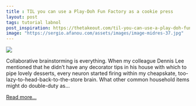 ```yaml
---
title : TIL you can use a Play-Doh Fun Factory as a cookie press
layout: post
tags: tutorial labnol
post_inspiration: https://thetakeout.com/til-you-can-use-a-play-doh-fun-factory-as-a-cookie-pres-1846590809
image: "https://sergio.afanou.com/assets/images/image-midres-37.jpg"
---
```


<img src="https://i.kinja-img.com/gawker-media/image/upload/s--0TUYhc3M--/c_fit,fl_progressive,q_80,w_636/yil6e3flm40wsm1vcxh0.jpg" /><p>Collaborative brainstorming is everything. When my colleague Dennis Lee mentioned that he didn’t have any decorator tips in his house with which to pipe lovely desserts, every neuron started firing within my cheapskate, too-lazy-to-head-back-to-the-store brain. What other common household items might do double-duty as…</p><p><a href="https://thetakeout.com/til-you-can-use-a-play-doh-fun-factory-as-a-cookie-pres-1846590809">Read more...</a></p>